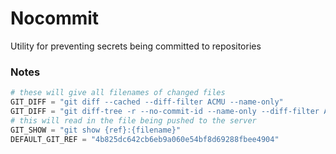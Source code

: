 # Nocommit
Utility for preventing secrets being committed to repositories

### Notes

```py
# these will give all filenames of changed files
GIT_DIFF = "git diff --cached --diff-filter ACMU --name-only"
GIT_DIFF = "git diff-tree -r --no-commit-id --name-only --diff-filter ACMU {old} {new}"
# this will read in the file being pushed to the server
GIT_SHOW = "git show {ref}:{filename}"
DEFAULT_GIT_REF = "4b825dc642cb6eb9a060e54bf8d69288fbee4904"

```

